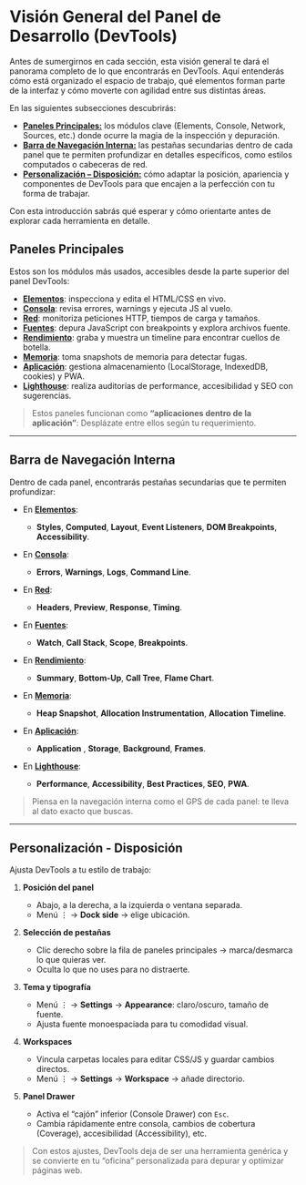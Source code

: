 # Visión General del Panel de Desarrollo (DevTools)

Antes de sumergirnos en cada sección, esta visión general te dará el panorama completo de lo que encontrarás en DevTools. Aquí entenderás cómo está organizado el espacio de trabajo, qué elementos forman parte de la interfaz y cómo moverte con agilidad entre sus distintas áreas.

En las siguientes subsecciones descubrirás:

- [**Paneles Principales:**](#paneles-principales) los módulos clave (Elements, Console, Network, Sources, etc.) donde ocurre la magia de la inspección y depuración.  
- [**Barra de Navegación Interna:**](#barra-de-navegación-interna) las pestañas secundarias dentro de cada panel que te permiten profundizar en detalles específicos, como estilos computados o cabeceras de red.  
- [**Personalización – Disposición:**](#personalización---disposición) cómo adaptar la posición, apariencia y componentes de DevTools para que encajen a la perfección con tu forma de trabajar.

Con esta introducción sabrás qué esperar y cómo orientarte antes de explorar cada herramienta en detalle.

## Paneles Principales

Estos son los módulos más usados, accesibles desde la parte superior del panel DevTools:

- [**Elementos**](paneles/elements): inspecciona y edita el HTML/CSS en vivo.
- [**Consola**](paneles/console): revisa errores, warnings y ejecuta JS al vuelo.
- [**Red**](paneles/network): monitoriza peticiones HTTP, tiempos de carga y tamaños.
- [**Fuentes**](paneles/sources): depura JavaScript con breakpoints y explora archivos fuente.
- [**Rendimiento**](paneles/performance): graba y muestra un timeline para encontrar cuellos de botella.
- [**Memoria**](paneles/memory): toma snapshots de memoria para detectar fugas.
- [**Aplicación**](paneles/application): gestiona almacenamiento (LocalStorage, IndexedDB, cookies) y PWA.
- [**Lighthouse**](paneles/lighthouse): realiza auditorías de performance, accesibilidad y SEO con sugerencias.

> Estos paneles funcionan como **“aplicaciones dentro de la aplicación”**: Desplázate entre ellos según tu requerimiento.

---

## Barra de Navegación Interna

Dentro de cada panel, encontrarás pestañas secundarias que te permiten profundizar:

- En [**Elementos**](paneles/elements):  
  - **Styles**, **Computed**, **Layout**, **Event Listeners**, **DOM Breakpoints**, **Accessibility**.  

- En [**Consola**](paneles/console):  
  - **Errors**, **Warnings**, **Logs**, **Command Line**.  

- En [**Red**](paneles/network):  
  - **Headers**, **Preview**, **Response**, **Timing**.  

- En [**Fuentes**](paneles/sources):  
  - **Watch**, **Call Stack**, **Scope**, **Breakpoints**.  

- En [**Rendimiento**](paneles/performance):  
  - **Summary**, **Bottom-Up**, **Call Tree**, **Flame Chart**.  

- En [**Memoria**](paneles/memory):  
  - **Heap Snapshot**, **Allocation Instrumentation**, **Allocation Timeline**.  

- En [**Aplicación**](paneles/application):  
  - **Application** , **Storage**, **Background**, **Frames**.  

- En [**Lighthouse**](paneles/lighthouse):  
  - **Performance**, **Accessibility**, **Best Practices**, **SEO**, **PWA**.  

> Piensa en la navegación interna como el GPS de cada panel: te lleva al dato exacto que buscas.

---

## Personalización - Disposición

Ajusta DevTools a tu estilo de trabajo:

1. **Posición del panel**  
   - Abajo, a la derecha, a la izquierda o ventana separada.  
   - Menú ⋮ → **Dock side** → elige ubicación.

2. **Selección de pestañas**  
   - Clic derecho sobre la fila de paneles principales → marca/desmarca lo que quieras ver.  
   - Oculta lo que no uses para no distraerte.

3. **Tema y tipografía**  
   - Menú ⋮ → **Settings** → **Appearance**: claro/oscuro, tamaño de fuente.  
   - Ajusta fuente monoespaciada para tu comodidad visual.

4. **Workspaces**  
   - Vincula carpetas locales para editar CSS/JS y guardar cambios directos.  
   - Menú ⋮ → **Settings** → **Workspace** → añade directorio.

5. **Panel Drawer**  
   - Activa el “cajón” inferior (Console Drawer) con `Esc`.  
   - Cambia rápidamente entre consola, cambios de cobertura (Coverage), accesibilidad (Accessibility), etc.

> Con estos ajustes, DevTools deja de ser una herramienta genérica y se convierte en tu “oficina” personalizada para depurar y optimizar páginas web.  

